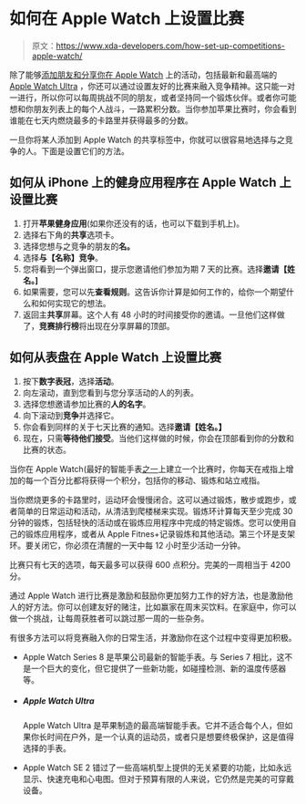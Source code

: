 # 如何在 Apple Watch 上设置比赛

> 原文：<https://www.xda-developers.com/how-set-up-competitions-apple-watch/>

除了能够[添加朋友和分享你在 Apple Watch](https://xda-developers.com/how-to-add-share-activity-apple-watch/) 上的活动，包括最新和最高端的 [Apple Watch Ultra](https://www.xda-developers.com/apple-watch-ultra-review/) ，你还可以通过设置友好的比赛来融入竞争精神。这只能一对一进行，所以你可以每周挑战不同的朋友，或者坚持同一个锻炼伙伴。或者你可能想和你朋友列表上的每个人战斗，一路累积分数。当你参加苹果比赛时，你会看到谁能在七天内燃烧最多的卡路里并获得最多的分数。

一旦你将某人添加到 Apple Watch 的共享标签中，你就可以很容易地选择与之竞争的人。下面是设置它们的方法。

## 如何从 iPhone 上的健身应用程序在 Apple Watch 上设置比赛

1.  打开**苹果健身应用**(如果你还没有的话，也可以下载到手机上)。
2.  选择右下角的**共享**选项卡。
3.  选择您想与之竞争的朋友的**名。**
4.  选择**与【名称】竞争**。
5.  您将看到一个弹出窗口，提示您邀请他们参加为期 7 天的比赛。选择**邀请【姓名。]**
6.  如果需要，您可以先**查看规则**。这告诉你计算是如何工作的，给你一个期望什么和如何实现它的想法。
7.  返回主**共享**屏幕。这个人有 48 小时的时间接受你的邀请。一旦他们这样做了，**竞赛排行榜**将出现在分享屏幕的顶部。

## 如何从表盘在 Apple Watch 上设置比赛

1.  按下**数字表冠**，选择**活动**。
2.  向左滚动，直到您看到与您分享活动的人的列表。
3.  选择您想邀请参加比赛的**人的名字**。
4.  向下滚动到**竞争**并选择它。
5.  你会看到同样的关于七天比赛的通知。选择**邀请【姓名。】**
6.  现在，只需**等待他们接受**。当他们这样做的时候，你会在顶部看到你的分数和比赛的状态。

当你在 Apple Watch(最好的智能手表[之一](https://www.xda-developers.com/best-smartwatches/)上建立一个比赛时，你每天在戒指上增加的每一个百分比都将获得一个积分，包括你的移动、锻炼和站立戒指。

当你燃烧更多的卡路里时，运动环会慢慢闭合。这可以通过锻炼，散步或跑步，或者简单的日常运动和活动，从清洁到爬楼梯来实现。锻炼环计算每天至少完成 30 分钟的锻炼，包括轻快的活动或在锻炼应用程序中完成的特定锻炼。您可以使用自己的锻炼应用程序，或者从 Apple Fitnes+记录锻炼和其他活动。第三个环是支架环。要关闭它，你必须在清醒的一天中每 12 小时至少活动一分钟。

比赛只有七天的选项，每天最多可以获得 600 点积分。完美的一周相当于 4200 分。

通过 Apple Watch 进行比赛是激励和鼓励你更加努力工作的好方法，也是激励他人的好方法。你可以创建友好的赌注，比如赢家在周末买饮料。在家庭中，你可以做一个挑战，让每周获胜者可以跳过那一周的一些杂务。

有很多方法可以将竞赛融入你的日常生活，并激励你在这个过程中变得更加积极。

*   Apple Watch Series 8 是苹果公司最新的智能手表。与 Series 7 相比，这不是一个巨大的变化，但它提供了一些新功能，如碰撞检测、新的温度传感器等。

*   ##### Apple Watch Ultra

    Apple Watch Ultra 是苹果制造的最高端智能手表。它并不适合每个人，但如果你长时间在户外，是一个认真的运动员，或者只是想要终极保护，这是值得选择的手表。

*   Apple Watch SE 2 错过了一些高端机型上提供的无关紧要的功能，比如永远显示、快速充电和心电图。但对于预算有限的人来说，它仍然是完美的可穿戴设备。